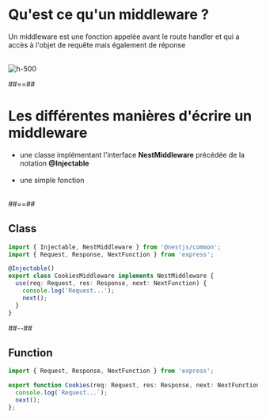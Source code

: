 # Qu'est ce qu'un middleware ?
Un middleware est une fonction appelée avant le route handler et qui a accès à l'objet de requête mais également de réponse
<br/><br/>

![h-500](assets/images/school/06-middleware/middleware.png)

##==##

# Les différentes manières d'écrire un middleware


- une classe implémentant l'interface **NestMiddleware** précédée de la notation **@Injectable** <br/><br/>
- une simple fonction <br/><br/>

##==##

<!--.slide: class="two-column with-code inconsolata" -->

## Class
```typescript
import { Injectable, NestMiddleware } from '@nestjs/common';
import { Request, Response, NextFunction } from 'express';

@Injectable()
export class CookiesMiddleware implements NestMiddleware {
  use(req: Request, res: Response, next: NextFunction) {
    console.log('Request...');
    next();
  }
}
```
<!-- .element: class="medium-code" -->

##--##

## Function

```typescript
import { Request, Response, NextFunction } from 'express';

export function Cookies(req: Request, res: Response, next: NextFunction) {
  console.log(`Request...`);
  next();
};
```
<!-- .element: class="medium-code" -->
